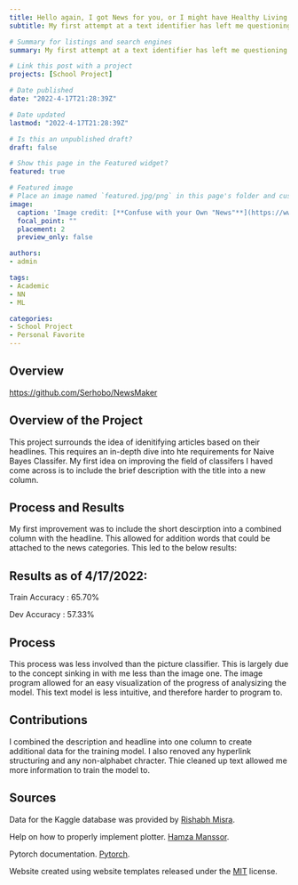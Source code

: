 ```yaml
---
title: Hello again, I got News for you, or I might have Healthy Living for you?
subtitle: My first attempt at a text identifier has left me questioning my own word identification. I was able to refine my model by incorporating some changes I have not yet seen implemented by any other!

# Summary for listings and search engines
summary: My first attempt at a text identifier has left me questioning my own word identification. I was able to refine my model by incorporating some changes I have not yet seen implemented by any other!

# Link this post with a project
projects: [School Project]

# Date published
date: "2022-4-17T21:28:39Z"

# Date updated
lastmod: "2022-4-17T21:28:39Z"

# Is this an unpublished draft?
draft: false

# Show this page in the Featured widget?
featured: true

# Featured image
# Place an image named `featured.jpg/png` in this page's folder and customize its options here.
image:
  caption: 'Image credit: [**Confuse with your Own "News"**](https://www.jonathancresswell.co.uk/breakingnews/fb.jpg)'
  focal_point: ""
  placement: 2
  preview_only: false

authors:
- admin

tags:
- Academic
- NN
- ML

categories:
- School Project
- Personal Favorite
---
```


## Overview

https://github.com/Serhobo/NewsMaker


## Overview of the Project

This project surrounds the idea of idenitifying articles based on their headlines. This requires an in-depth dive into hte requirements for Naive Bayes Classifer. My first idea on improving the field of classifers I haved come across is to include the brief description with the title into a new column.

## Process and Results

My first improvement was to include the short descirption into a combined column with the headline. This allowed for addition words that could be attached to the news categories. This led to the below results:

## Results as of 4/17/2022:

Train Accuracy : 65.70%

Dev Accuracy  : 57.33%

## Process

This process was less involved than the picture classifier. This is largely due to the concept sinking in with me less than the image one. The image program allowed for an easy visualization of the progress of analysizing the model. This text model is less intuitive, and therefore harder to program to.

## Contributions

I combined the description and headline into one column to create additional data for the training model. I also renoved any hyperlink structuring and any non-alphabet chracter. Thie cleaned up text allowed me more information to train the model to.

## Sources

Data for the Kaggle database was provided by [Rishabh Misra](https://www.kaggle.com/datasets/rmisra/news-category-dataset).

Help on how to properly implement plotter. [Hamza Manssor](https://www.kaggle.com/code/hamzamanssor/news-category-classification).

Pytorch documentation. [Pytorch](https://pytorch.org/vision/stable/auto_examples/plot_transforms.html#sphx-glr-auto-examples-plot-transforms-py).

Website created using website templates released under the [MIT](https://github.com/wowchemy/wowchemy-hugo-modules/blob/master/LICENSE.md) license.
